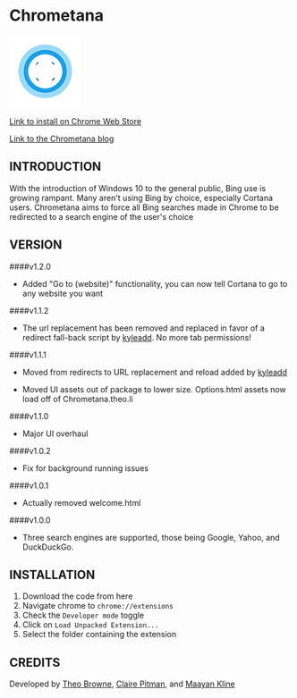 Chrometana
==============
![Logo](Chrometana/images/logo-128.png)

[Link to install on Chrome Web Store](https://chrome.google.com/webstore/detail/kaicbfmipfpfpjmlbpejaoaflfdnabnc)

[Link to the Chrometana blog](http://Chrometana.Theo.li)

INTRODUCTION
------------
With the introduction of Windows 10 to the general public, Bing use is growing rampant. Many aren't using Bing by choice, especially Cortana users. Chrometana aims to force all Bing searches made in Chrome to be redirected to a search engine of the user's choice

VERSION
------------
####v1.2.0
 - Added "Go to (website)" functionality, you can now tell Cortana to go to any website you want

####v1.1.2
 - The url replacement has been removed and replaced in favor of a redirect fall-back script by [kyleadd](https://github.com/kyleladd). No more tab permissions!

####v1.1.1
 - Moved from redirects to URL replacement and reload added by [kyleadd](https://github.com/kyleladd)

 - Moved UI assets out of package to lower size. Options.html assets now load off of Chrometana.theo.li

####v1.1.0
 - Major UI overhaul

####v1.0.2
 - Fix for background running issues

####v1.0.1
 - Actually removed welcome.html

####v1.0.0
 - Three search engines are supported, those being Google, Yahoo, and DuckDuckGo.

INSTALLATION
------------
  1. Download the code from here
  2. Navigate chrome to `chrome://extensions`
  3. Check the `Developer mode` toggle
  4. Click on `Load Unpacked Extension...`
  5. Select the folder containing the extension

CREDITS
------------
Developed by [Theo Browne](http://www.theo.li), [Claire Pitman](https://github.com/ClairePitman), and [Maayan Kline](https://github.com/mok8)
